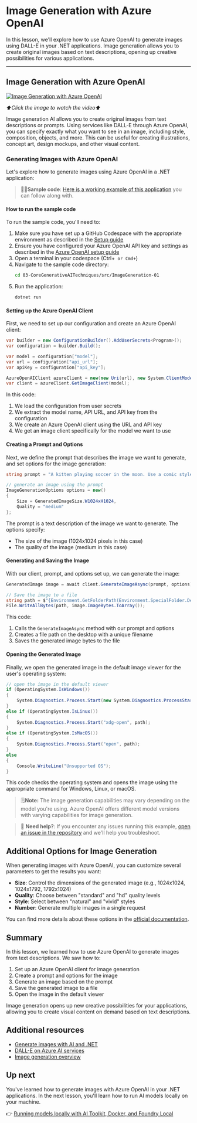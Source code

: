 # Image Generation with Azure OpenAI

In this lesson, we'll explore how to use Azure OpenAI to generate images using DALL-E in your .NET applications. Image generation allows you to create original images based on text descriptions, opening up creative possibilities for various applications.

---

## Image Generation with Azure OpenAI

[![Image Generation with Azure OpenAI](./images/LIM_GAN_07_thumb_w480.png)](https://aka.ms/genainnet/videos/lesson3-imagegen)

_⬆️Click the image to watch the video⬆️_

Image generation AI allows you to create original images from text descriptions or prompts. Using services like DALL-E through Azure OpenAI, you can specify exactly what you want to see in an image, including style, composition, objects, and more. This can be useful for creating illustrations, concept art, design mockups, and other visual content.

### Generating Images with Azure OpenAI

Let's explore how to generate images using Azure OpenAI in a .NET application:

> 🧑‍💻**Sample code**: [Here is a working example of this application](../../samples/CoreGenerativeAITechniques/ImageGeneration-01/) you can follow along with.

#### How to run the sample code

To run the sample code, you'll need to:

1. Make sure you have set up a GitHub Codespace with the appropriate environment as described in the [Setup guide](../02-SetupDevEnvironment/readme.md)
2. Ensure you have configured your Azure OpenAI API key and settings as described in the [Azure OpenAI setup guide](../02-SetupDevEnvironment/getting-started-azure-openai.md)
3. Open a terminal in your codespace (Ctrl+` or Cmd+`)
4. Navigate to the sample code directory:
   ```bash
   cd 03-CoreGenerativeAITechniques/src/ImageGeneration-01
   ```
5. Run the application:
   ```bash
   dotnet run
   ```

#### Setting up the Azure OpenAI Client

First, we need to set up our configuration and create an Azure OpenAI client:

```csharp
var builder = new ConfigurationBuilder().AddUserSecrets<Program>();
var configuration = builder.Build();

var model = configuration["model"];
var url = configuration["api_url"];
var apiKey = configuration["api_key"];

AzureOpenAIClient azureClient = new(new Uri(url), new System.ClientModel.ApiKeyCredential(apiKey));
var client = azureClient.GetImageClient(model);
```

In this code:
1. We load the configuration from user secrets
2. We extract the model name, API URL, and API key from the configuration
3. We create an Azure OpenAI client using the URL and API key
4. We get an image client specifically for the model we want to use

#### Creating a Prompt and Options

Next, we define the prompt that describes the image we want to generate, and set options for the image generation:

```csharp
string prompt = "A kitten playing soccer in the moon. Use a comic style";

// generate an image using the prompt
ImageGenerationOptions options = new()
{
    Size = GeneratedImageSize.W1024xH1024,
    Quality = "medium"
};
```

The prompt is a text description of the image we want to generate. The options specify:
- The size of the image (1024x1024 pixels in this case)
- The quality of the image (medium in this case)

#### Generating and Saving the Image

With our client, prompt, and options set up, we can generate the image:

```csharp
GeneratedImage image = await client.GenerateImageAsync(prompt, options);

// Save the image to a file
string path = $"{Environment.GetFolderPath(Environment.SpecialFolder.Desktop)}/genimage{DateTimeOffset.Now.Ticks}.png";
File.WriteAllBytes(path, image.ImageBytes.ToArray());
```

This code:
1. Calls the `GenerateImageAsync` method with our prompt and options
2. Creates a file path on the desktop with a unique filename
3. Saves the generated image bytes to the file

#### Opening the Generated Image

Finally, we open the generated image in the default image viewer for the user's operating system:

```csharp
// open the image in the default viewer
if (OperatingSystem.IsWindows())
{
    System.Diagnostics.Process.Start(new System.Diagnostics.ProcessStartInfo(path) { UseShellExecute = true });
}
else if (OperatingSystem.IsLinux())
{
    System.Diagnostics.Process.Start("xdg-open", path);
}
else if (OperatingSystem.IsMacOS())
{
    System.Diagnostics.Process.Start("open", path);
}
else
{
    Console.WriteLine("Unsupported OS");
}
```

This code checks the operating system and opens the image using the appropriate command for Windows, Linux, or macOS.

> 🗒️**Note:** The image generation capabilities may vary depending on the model you're using. Azure OpenAI offers different model versions with varying capabilities for image generation.

> 🙋 **Need help?**: If you encounter any issues running this example, [open an issue in the repository](https://github.com/microsoft/Generative-AI-for-beginners-dotnet/issues/new?template=Blank+issue) and we'll help you troubleshoot.

## Additional Options for Image Generation

When generating images with Azure OpenAI, you can customize several parameters to get the results you want:

- **Size**: Control the dimensions of the generated image (e.g., 1024x1024, 1024x1792, 1792x1024)
- **Quality**: Choose between "standard" and "hd" quality levels
- **Style**: Select between "natural" and "vivid" styles
- **Number**: Generate multiple images in a single request

You can find more details about these options in the [official documentation](https://learn.microsoft.com/azure/ai-services/openai/how-to/dall-e?tabs=gpt-image-1).

## Summary

In this lesson, we learned how to use Azure OpenAI to generate images from text descriptions. We saw how to:

1. Set up an Azure OpenAI client for image generation
2. Create a prompt and options for the image
3. Generate an image based on the prompt
4. Save the generated image to a file
5. Open the image in the default viewer

Image generation opens up new creative possibilities for your applications, allowing you to create visual content on demand based on text descriptions.

## Additional resources

- [Generate images with AI and .NET](https://learn.microsoft.com/dotnet/ai/quickstarts/quickstart-openai-generate-images?tabs=azd&pivots=openai)
- [DALL-E on Azure AI services](https://learn.microsoft.com/azure/ai-services/openai/how-to/dall-e?tabs=gpt-image-1)
- [Image generation overview](https://learn.microsoft.com/azure/ai-services/openai/concepts/models)

## Up next

You've learned how to generate images with Azure OpenAI in your .NET applications. In the next lesson, you'll learn how to run AI models locally on your machine.

👉 [Running models locally with AI Toolkit, Docker, and Foundry Local](./06-LocalModelRunners.md)

